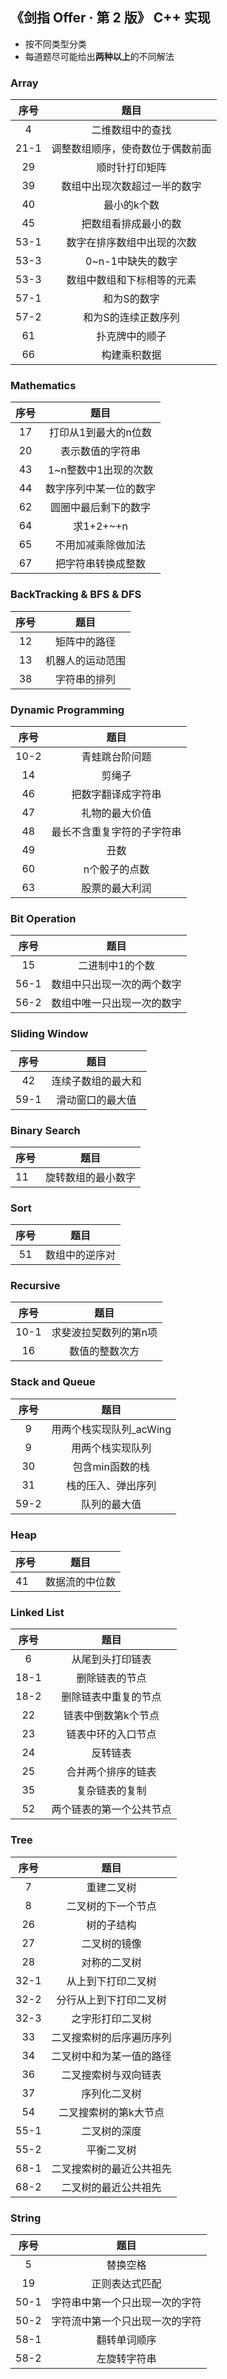 ## 《剑指 Offer · 第 2 版》 C++ 实现

- 按不同类型分类
- 每道题尽可能给出**两种以上**的不同解法



### Array

| 序号 | 题目 |
| :-: | :-: |
| 4 | 二维数组中的查找 |
| 21-1 | 调整数组顺序，使奇数位于偶数前面 |
| 29 | 顺时针打印矩阵 |
| 39 | 数组中出现次数超过一半的数字 |
| 40 | 最小的k个数 |
| 45 | 把数组看排成最小的数 |
| 53-1 | 数字在排序数组中出现的次数 |
| 53-3 | 0~n-1中缺失的数字 |
| 53-3 | 数组中数组和下标相等的元素 |
| 57-1 | 和为S的数字 |
| 57-2 | 和为S的连续正数序列 |
| 61 | 扑克牌中的顺子 |
| 66 | 构建乘积数据 |

### Mathematics

| 序号 | 题目 |
| :-: | :-: |
| 17 | 打印从1到最大的n位数 |
| 20 | 表示数值的字符串 |
| 43 | 1~n整数中1出现的次数 |
| 44 | 数字序列中某一位的数字 |
| 62 | 圆圈中最后剩下的数字 |
| 64 | 求1+2+~+n |
| 65 | 不用加减乘除做加法 |
| 67 | 把字符串转换成整数 |

### BackTracking & BFS & DFS

| 序号 | 题目 |
| :-: | :-: |
| 12 | 矩阵中的路径 |
| 13 | 机器人的运动范围 |
| 38 | 字符串的排列 |


### Dynamic Programming

| 序号 | 题目 |
| :-: | :-: |
| 10-2 | 青蛙跳台阶问题 |
| 14 | 剪绳子 |
| 46 | 把数字翻译成字符串 |
| 47 | 礼物的最大价值 |
| 48 | 最长不含重复字符的子字符串 |
| 49 | 丑数 |
| 60 | n个骰子的点数 |
| 63 | 股票的最大利润 |

### Bit Operation

| 序号 | 题目 |
| :-: | :-: |
| 15 | 二进制中1的个数 |
| 56-1 | 数组中只出现一次的两个数字 |
| 56-2 | 数组中唯一只出现一次的数字 |

### Sliding Window

| 序号 | 题目 |
| :-: | :-: |
| 42 | 连续子数组的最大和 |
| 59-1 | 滑动窗口的最大值 |

### Binary Search

| 序号 | 题目               |
| ---- | ------------------ |
| 11   | 旋转数组的最小数字 |

### Sort

| 序号 | 题目 |
| :-: | :-: |
| 51 | 数组中的逆序对 |

### Recursive

| 序号 | 题目 |
| :-: | :-: |
| 10-1 | 求斐波拉契数列的第n项 |
| 16 | 数值的整数次方 |


### Stack and Queue

| 序号 | 题目 |
| :-: | :-: |
| 9 | 用两个栈实现队列_acWing |
| 9 | 用两个栈实现队列 |
| 30 | 包含min函数的栈 |
| 31 | 栈的压入、弹出序列 |
| 59-2 | 队列的最大值 |

### Heap

| 序号 | 题目           |
| ---- | -------------- |
| 41   | 数据流的中位数 |

### Linked List

| 序号 | 题目 |
| :-: | :-: |
| 6 | 从尾到头打印链表 |
| 18-1 | 删除链表的节点 |
| 18-2 | 删除链表中重复的节点 |
| 22 | 链表中倒数第k个节点 |
| 23 | 链表中环的入口节点 |
| 24 | 反转链表 |
| 25 | 合并两个排序的链表 |
| 35 | 复杂链表的复制 |
| 52 | 两个链表的第一个公共节点 |

### Tree

| 序号 | 题目 |
| :-: | :-: |
| 7 | 重建二叉树 |
| 8 | 二叉树的下一个节点 |
| 26 | 树的子结构 |
| 27 | 二叉树的镜像 |
| 28 | 对称的二叉树 |
| 32-1 | 从上到下打印二叉树 |
| 32-2 | 分行从上到下打印二叉树 |
| 32-3 | 之字形打印二叉树 |
| 33 | 二叉搜索树的后序遍历序列 |
| 34 | 二叉树中和为某一值的路径 |
| 36 | 二叉搜索树与双向链表 |
| 37 | 序列化二叉树 |
| 54 | 二叉搜索树的第k大节点 |
| 55-1 | 二叉树的深度 |
| 55-2 | 平衡二叉树 |
| 68-1 | 二叉搜索树的最近公共祖先 |
| 68-2 | 二叉树的最近公共祖先 |

### String

| 序号 | 题目 |
| :-: | :-: |
| 5 | 替换空格 |
| 19 | 正则表达式匹配 |
| 50-1 | 字符串中第一个只出现一次的字符 |
| 50-2 | 字符流中第一个只出现一次的字符 |
| 58-1 | 翻转单词顺序 |
| 58-2 | 左旋转字符串 |


